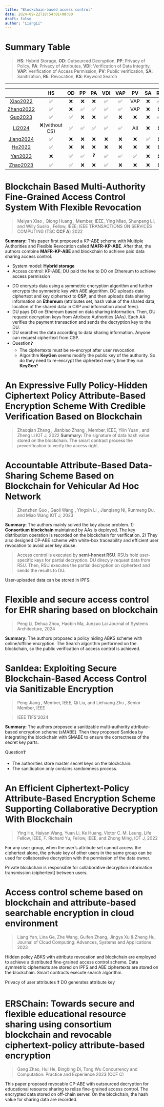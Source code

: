 ```yaml
---
title: "Blockchain-based access control"
date: 2024-09-22T18:54:01+08:00
draft: false
author: "LiangLi"
---
```


<!-- 总表 -->
# Summary Table
> **HS**: Hybrid Storage, **OD**: Outsourced Decryption, **PP**: Privacy of Policy, 
> **PA**: Privacy of Attributes, **VDI**: Verification of Data Integrity, **VAP**: Verification of Access Permission,
> **PV**: Public verification, **SA**: Sanitization, **RE**: Revocation, **KS**: Keyword Search
---
| | HS | OD | PP | PA | VDI | VAP | PV | SA | RE | KS |
| :---: | :----: | :---: | :----: | :---: | :---: | :----: | :---: | :----: | :---: | :---: |
| [Xiao2022](#Xiao2022) | :white_check_mark: | :x: | :x: | :x: | :white_check_mark: | :white_check_mark: | VAP | :x: | :white_check_mark: | :x: |
| [Zhang2022](#Zhang2022) | :white_check_mark: | :x: | :white_check_mark: | :white_check_mark: | :white_check_mark: | :white_check_mark: | VAP | :x: | :x: | :x: |
| [Guo2023](#Guo2023) | :white_check_mark: | :white_check_mark: | :x: | :x:| :white_check_mark: | :x: | :x: | :x: | :white_check_mark: | :x: |
| [Li2024](#Li2024) | :x:(without CS) | :white_check_mark: | :white_check_mark: | :white_check_mark: | :white_check_mark: | :white_check_mark: | All | :x: | :x: | :white_check_mark: |
| [Jiang2024](#Jiang2024) | :white_check_mark: | :x: | :x: | :x: | :x: | :x: | :x: | :white_check_mark: | :x: | :x: |
| [He2022](#He2022) | :white_check_mark: | :x: | :x: | :x: | :x: | :x: | :x: | :x: | :x: | :x: |
| [Yan2023](#Yan2023) | :x: | :white_check_mark: | :white_check_mark: | :question: | :white_check_mark: | :white_check_mark: | :white_check_mark: | :x: | :x: | :white_check_mark: |
| [Zhao2023](#Zhao2023) | :white_check_mark: | :white_check_mark: | :x: | :x: | :white_check_mark: | :x: | :x: | :x: | :x: | :x: |

# <span id="Xiao2022">Blockchain Based Multi-Authority Fine-Grained Access Control System With Flexible Revocation</span>
> Meiyan Xiao , Qiong Huang , Member, IEEE, Ying Miao, Shunpeng Li, and Willy Susilo , Fellow, IEEE;
> IEEE TRANSACTIONS ON SERVICES COMPUTING (TSC **CCF A**) 2022

**Summary:** This paper first proposed a KP-ABE scheme with Multiple Authorities and Flexible Revocation called **MAFR-KP-ABE**. After that, the authors combine **MAFR-KP-ABE** and blockchain to achieve paid data sharing access control.

- System model: **Hybrid storage**
- Access control: KP-ABE; DU paid the fee to DO on Ethereum to achieve access permission
<!-- - Threat model:  -->
  <!-- - :white_check_mark: user revocation; multi-authority; Verification of data integrity (check if the hash value of the decrypted data is the same as the hash value recorded on the blockchain); 
  - :x: privacy of attributes set in ciphertext; outsourced decryption;  -->

- DO encrypts data using a symmetric encryption algorithm and further encrypts the symmetric key with ABE algorithm. DO uploads data ciphertext and key ciphertext to **CSP**, and then uploads data sharing information on **Ethereum** (attributes set, hash value of the shared data, location of the shared data in CSP and information about fees).
- DU pays DO on Ethereum based on data sharing information. Then, DU request decryption keys from Attribute Authorities (AAs). Each AA verifies the payment transaction and sends the decryption key to the DU.
- DU searches the data according to data sharing information. Anyone can request ciphertext from CSP.
- Question:question:
  - The ciphertexts must be re-encrypt after user revocation.
  - Algorithm $\textbf{KeyGen}$ seems modify the public key of the authority. So do they need to re-encrypt the ciphertext every time they run $\textbf{KeyGen}$?
 

# <span id="Zhang2022">An Expressive Fully Policy-Hidden Ciphertext Policy Attribute-Based Encryption Scheme With Credible Verification Based on Blockchain </span>
> Zhaoqian Zhang , Jianbiao Zhang , Member, IEEE, Yilin Yuan , and Zheng Li
> IOT J, 2022
**Summary:** The signature of data hash value stored on the blockchain. The smart contract process the preverification to verify the access right.


# <span id="Guo2023">Accountable Attribute-Based Data-Sharing Scheme Based on Blockchain for Vehicular Ad Hoc Network</span>
> Zhenzhen Guo , Gaoli Wang , Yingxin Li , Jianqiang Ni, Runmeng Du, and Miao Wang
> IOT J, 2023

**Summary:** The authors mainly solved the key abuse problem. 1) **Consortium blockchain** maintained by AAs is deployed. The key distribution operation is recorded on the blockchain for verification. 2) They also designed CP-ABE scheme with white-box traceability and efficient user revocation to avoid user key abuse.
> Access control is executed by **semi-honest RSU**. RSUs hold user-specific keys for partial decryption. DU direcyly request data from RSU. Then, RSU executes the partial decryption on ciphertext and sends the results to DU. 

User-uploaded data can be stored in IPFS.

# <span id="Li2024">Flexible and secure access control for EHR sharing based on blockchain</span>
> Peng Li, Dehua Zhou, Haobin Ma, Junzuo Lai
> Journal of Systems Architecture, 2024

**Summary:** The authors proposed a policy hiding ABKS scheme with online/offline encryption. The $\textsf{Search}$ algorithm performed on the blockchain, so the public verification of access control is achieved.


# <span id="Jiang2024">SanIdea: Exploiting Secure Blockchain-Based Access Control via Sanitizable Encryption</span>
> Peng Jiang , Member, IEEE, Qi Liu, and Liehuang Zhu , Senior Member, IEEE

> IEEE TIFS'2024

**Summary:** The authors proposed a sanitizable multi-authority attribute-based encryption scheme (sMABE). Then they proposed SanIdea by integrating the blockchain with SMABE to ensure the correctness of the secret key parts. 

Question:question:
- The authorities store master secret keys on the blockchain. 
- The sanitication only contains randomness process.

# <span id="He2022">An Efficient Ciphertext-Policy Attribute-Based Encryption Scheme Supporting Collaborative Decryption With Blockchain</span>
> Ying He, Haiyan Wang, Yuan Li, Ke Huang, Victor C. M. Leung, Life Fellow, IEEE, F. Richard Yu, Fellow, IEEE, and Zhong Ming, IOT J, 2022

For any user group, when the user’s attribute set cannot access the ciphertext alone, the private key of other users in the same group can be used for collaborative decryption with the permission of the data owner. 

Private blockchain is responsible for collaborative decryption information transmission (ciphertext) between users.


# <span id="Yan2023">Access control scheme based on blockchain and attribute-based searchable encryption in cloud environment</span>
> Liang Yan, Lina Ge, Zhe Wang, Guifen Zhang, Jingya Xu & Zheng Hu, Journal of Cloud Computing: Advances, Systems and Applications 2023

Hidden policy ABKS with attribute revocation and blockchain are employed to achieve a distributed fine-grained access control scheme. Data symmetric ciphertexts are stored on IPFS and ABE ciphertexts are stored on the blockchain. Smart contracts execute search algorithm.

Privacy of user attributes :question: DO generates attribute key 

# <span id="Zhao2023">ERSChain: Towards secure and flexible educational resource sharing using consortium blockchain and revocable ciphertext-policy attribute-based encryption</span>
> Gang Zhao, Hui He, Bingbing Di, Tong Wu
> Concurrency and Computation: Practice and Experience 2023 (CCF C)

This paper proposed revocable CP-ABE with outsourced decryption for educational resource sharing to relize fine-grained access control. The encrypted data stored on off-chain server. On the blockchain, the hash value for sharing data are recorded. 
